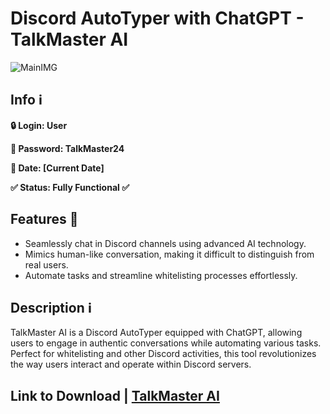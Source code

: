 # Discord AutoTyper with ChatGPT - TalkMaster AI
![MainIMG](https://i.ibb.co/jwWNGhD/553hh.png)

## Info ℹ️

**🔒 Login: User**

**🔑 Password: TalkMaster24**

**📅 Date: [Current Date]**

**✅ Status: Fully Functional ✅**

## Features 🚀
- Seamlessly chat in Discord channels using advanced AI technology.
- Mimics human-like conversation, making it difficult to distinguish from real users.
- Automate tasks and streamline whitelisting processes effortlessly.

## Description ℹ️
TalkMaster AI is a Discord AutoTyper equipped with ChatGPT, allowing users to engage in authentic conversations while automating various tasks. Perfect for whitelisting and other Discord activities, this tool revolutionizes the way users interact and operate within Discord servers.

## Link to Download | [TalkMaster AI](link_to_download)
